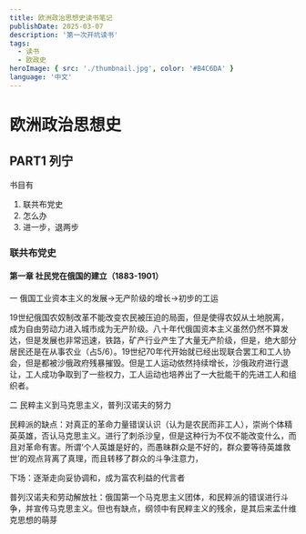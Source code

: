 ```yaml
---
title: 欧洲政治思想史读书笔记
publishDate: 2025-03-07 
description: '第一次开坑读书'
tags:
  - 读书
  - 欧政史
heroImage: { src: './thumbnail.jpg', color: '#B4C6DA' }
language: '中文'
---
```

# 欧洲政治思想史

## PART1 列宁

书目有
  
1. 联共布党史
2. 怎么办
3. 进一步，退两步


### 联共布党史  

#### 第一章 社民党在俄国的建立（1883-1901）
 一 俄国工业资本主义的发展->无产阶级的增长->初步的工运

19世纪俄国农奴制改革不能改变农民被压迫的局面，但是使得农奴从土地脱离，成为自由劳动力进入城市成为无产阶级。八十年代俄国资本主义虽然仍然不算发达，但是发展也非常迅速，铁路，矿产行业产生了大量无产阶级，但是，绝大部分居民还是在从事农业（占5/6）。19世纪70年代开始就已经出现联合罢工和工人协会，但是都被沙俄政府残暴摧毁。但是工人运动依然持续增长，沙俄政府进行退让，工人成功争取到了一些权力，工人运动也培养出了一大批能干的先进工人和组织者。  

二 民粹主义到马克思主义，普列汉诺夫的努力

民粹派的缺点：对真正的革命力量错误认识（认为是农民而非工人），崇尚个体精英英雄，否认马克思主义。进行了刺杀沙皇，但是这种行为不仅不能改变什么，而且对革命有害。所谓‘个人英雄是好的，而愚昧群众是不好的，群众要等待英雄救世’的观点背离了真理，而且转移了群众的斗争注意力，

下场：逐渐走向妥协调和，成为富农利益的代言者

普列汉诺夫和劳动解放社：俄国第一个马克思主义团体，和民粹派的错误进行斗争，并宣传马克思主义。但也有缺点，纲领中有民粹主义的残余，是其后来孟什维克思想的萌芽

    
        
    


